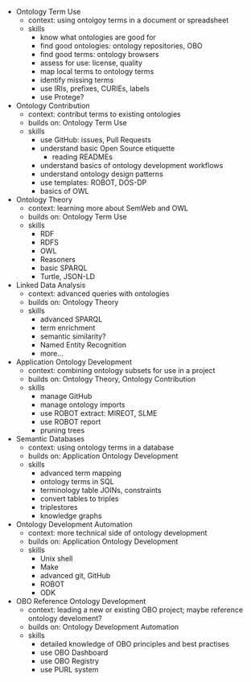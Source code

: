 - Ontology Term Use
  - context: using ontolgoy terms in a document or spreadsheet
  - skills
    - know what ontologies are good for
    - find good ontologies: ontology repositories, OBO
    - find good terms: ontology browsers
    - assess for use: license, quality
    - map local terms to ontology terms
    - identify missing terms
    - use IRIs, prefixes, CURIEs, labels
    - use Protege?
- Ontology Contribution
  - context: contribut terms to existing ontologies
  - builds on: Ontology Term Use
  - skills
    - use GitHub: issues, Pull Requests
    - understand basic Open Source etiquette
      - reading READMEs
    - understand basics of ontology development workflows
    - understand ontology design patterns
    - use templates: ROBOT, DOS-DP
    - basics of OWL
- Ontology Theory
  - context: learning more about SemWeb and OWL
  - builds on: Ontology Term Use
  - skills
    - RDF
    - RDFS
    - OWL
    - Reasoners
    - basic SPARQL
    - Turtle, JSON-LD
- Linked Data Analysis
  - context: advanced queries with ontologies
  - builds on: Ontology Theory
  - skills
    - advanced SPARQL
    - term enrichment
    - semantic similarity?
    - Named Entity Recognition
    - more...
- Application Ontology Development
  - context: combining ontology subsets for use in a project
  - builds on: Ontology Theory, Ontology Contribution
  - skills
    - manage GitHub
    - manage ontology imports
    - use ROBOT extract: MIREOT, SLME
    - use ROBOT report
    - pruning trees
- Semantic Databases
  - context: using ontology terms in a database
  - builds on: Application Ontology Development
  - skills
    - advanced term mapping
    - ontology terms in SQL
    - terminology table JOINs, constraints
    - convert tables to triples
    - triplestores
    - knowledge graphs
- Ontology Development Automation
  - context: more technical side of ontology development
  - builds on: Application Ontology Development
  - skills
    - Unix shell
    - Make
    - advanced git, GitHub
    - ROBOT
    - ODK
- OBO Reference Ontology Development
  - context: leading a new or existing OBO project; maybe reference ontology develoment?
  - builds on: Ontology Development Automation
  - skills
    - detailed knowledge of OBO principles and best practises
    - use OBO Dashboard
    - use OBO Registry
    - use PURL system

